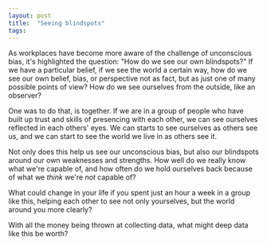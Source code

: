 ```yaml
---
layout: post
title:  "Seeing blindspots"
tags: 
---
```


As workplaces have become more aware of the challenge of unconscious bias, it's highlighted the question: "How do we see our own blindspots?" If we have a particular belief, if we see the world a certain way, how do we see our own belief, bias, or perspective not as fact, but as just one of many possible points of view? How do we see ourselves from the outside, like an observer?

One was to do that, is together. If we are in a group of people who have built up trust and skills of presencing with each other, we can see ourselves reflected in each others' eyes. We can starts to see ourselves as others see us, and we can start to see the world we live in as others see it.

Not only does this help us see our unconscious bias, but also our blindspots around our own weaknesses and strengths. How well do we really know what we're capable of, and how often do we hold ourselves back because of what we *think* we're *not* capable of?

What could change in your life if you spent just an hour a week in a group like this, helping each other to see not only yourselves, but the world around you more clearly?

With all the money being thrown at collecting data, what might deep data like this be worth?
